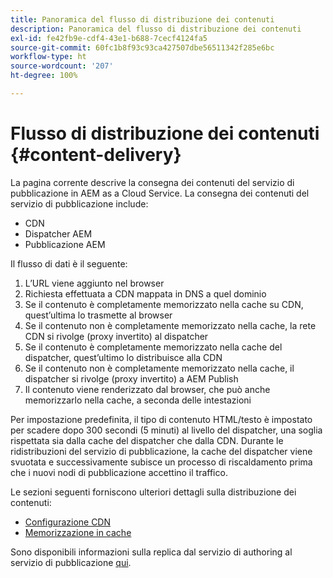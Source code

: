 ```yaml
---
title: Panoramica del flusso di distribuzione dei contenuti
description: Panoramica del flusso di distribuzione dei contenuti
exl-id: fe42fb9e-cdf4-43e1-b688-7cecf4124fa5
source-git-commit: 60fc1b8f93c93ca427507dbe56511342f285e6bc
workflow-type: ht
source-wordcount: '207'
ht-degree: 100%

---
```


# Flusso di distribuzione dei contenuti {#content-delivery}

La pagina corrente descrive la consegna dei contenuti del servizio di pubblicazione in AEM as a Cloud Service. La consegna dei contenuti del servizio di pubblicazione include:

* CDN
* Dispatcher AEM
* Pubblicazione AEM

Il flusso di dati è il seguente:

1. L’URL viene aggiunto nel browser
1. Richiesta effettuata a CDN mappata in DNS a quel dominio
1. Se il contenuto è completamente memorizzato nella cache su CDN, quest’ultima lo trasmette al browser
1. Se il contenuto non è completamente memorizzato nella cache, la rete CDN si rivolge (proxy invertito) al dispatcher
1. Se il contenuto è completamente memorizzato nella cache del dispatcher, quest’ultimo lo distribuisce alla CDN
1. Se il contenuto non è completamente memorizzato nella cache, il dispatcher si rivolge (proxy invertito) a AEM Publish
1. Il contenuto viene renderizzato dal browser, che può anche memorizzarlo nella cache, a seconda delle intestazioni

Per impostazione predefinita, il tipo di contenuto HTML/testo è impostato per scadere dopo 300 secondi (5 minuti) al livello del dispatcher, una soglia rispettata sia dalla cache del dispatcher che dalla CDN. Durante le ridistribuzioni del servizio di pubblicazione, la cache del dispatcher viene svuotata e successivamente subisce un processo di riscaldamento prima che i nuovi nodi di pubblicazione accettino il traffico.

Le sezioni seguenti forniscono ulteriori dettagli sulla distribuzione dei contenuti:
* [Configurazione CDN](/help/implementing/dispatcher/cdn.md)
* [Memorizzazione in cache](/help/implementing/dispatcher/caching.md)


Sono disponibili informazioni sulla replica dal servizio di authoring al servizio di pubblicazione [qui](/help/operations/replication.md).
